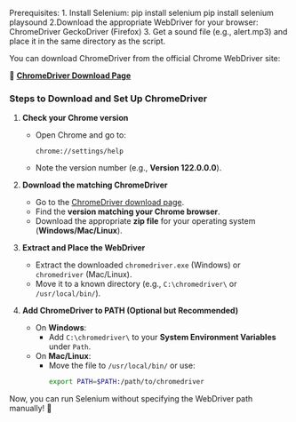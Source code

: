 Prerequisites:
    1. Install Selenium:
        pip install selenium
        pip install selenium playsound
    2.Download the appropriate WebDriver for your browser:
        ChromeDriver 
        GeckoDriver (Firefox)
    3. Get a sound file (e.g., alert.mp3) and place it in the same directory as the script.

You can download ChromeDriver from the official Chrome WebDriver site:  

🔗 **[ChromeDriver Download Page](https://sites.google.com/chromium.org/driver/)**  

### **Steps to Download and Set Up ChromeDriver**  
1. **Check your Chrome version**  
   - Open Chrome and go to:  
     ```
     chrome://settings/help
     ```
   - Note the version number (e.g., **Version 122.0.0.0**).  

2. **Download the matching ChromeDriver**  
   - Go to the [ChromeDriver download page](https://sites.google.com/chromium.org/driver/).  
   - Find the **version matching your Chrome browser**.  
   - Download the appropriate **zip file** for your operating system (**Windows/Mac/Linux**).  

3. **Extract and Place the WebDriver**  
   - Extract the downloaded `chromedriver.exe` (Windows) or `chromedriver` (Mac/Linux).  
   - Move it to a known directory (e.g., `C:\chromedriver\` or `/usr/local/bin/`).  

4. **Add ChromeDriver to PATH (Optional but Recommended)**  
   - On **Windows**:  
     - Add `C:\chromedriver\` to your **System Environment Variables** under `Path`.  
   - On **Mac/Linux**:  
     - Move the file to `/usr/local/bin/` or use:  
       ```sh
       export PATH=$PATH:/path/to/chromedriver
       ```

Now, you can run Selenium without specifying the WebDriver path manually! 🚀  


